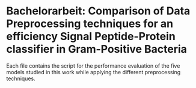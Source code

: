 # Bachelorarbeit: Comparison of Data Preprocessing techniques for an efficiency Signal Peptide-Protein classifier in Gram-Positive Bacteria

Each file contains the script for the performance evaluation of the five models studied in this work while applying the different preprocessing techniques.
